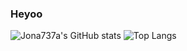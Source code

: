 ### Heyoo



![Jona737a's GitHub stats](https://github-readme-stats.vercel.app/api?username=jona737a&count_private=true&theme=tokyonight)
![Top Langs](https://github-readme-stats.vercel.app/api/top-langs/?username=jona737a)

<!--
**jona737a/jona737a** is a ✨ _special_ ✨ repository because its `README.md` (this file) appears on your GitHub profile.

Here are some ideas to get you started:

- 🔭 I’m currently working on ...
- 🌱 I’m currently learning ...
- 👯 I’m looking to collaborate on ...
- 🤔 I’m looking for help with ...
- 💬 Ask me about ...
- 📫 How to reach me: ...
- 😄 Pronouns: ...
- ⚡ Fun fact: ...
-->
